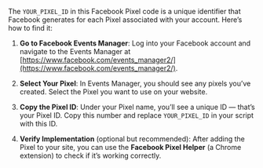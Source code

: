 The `YOUR_PIXEL_ID` in this Facebook Pixel code is a unique identifier that Facebook generates for each Pixel associated with your account. Here’s how to find it:

1. **Go to Facebook Events Manager**: Log into your Facebook account and navigate to the Events Manager at [https://www.facebook.com/events_manager2/](https://www.facebook.com/events_manager2/).

2. **Select Your Pixel**: In Events Manager, you should see any pixels you’ve created. Select the Pixel you want to use on your website.

3. **Copy the Pixel ID**: Under your Pixel name, you’ll see a unique ID — that’s your Pixel ID. Copy this number and replace `YOUR_PIXEL_ID` in your script with this ID.

4. **Verify Implementation** (optional but recommended): After adding the Pixel to your site, you can use the **Facebook Pixel Helper** (a Chrome extension) to check if it’s working correctly.

